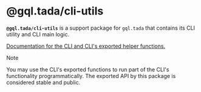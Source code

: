# @gql.tada/cli-utils

**`@gql.tada/cli-utils`** is a support package for `gql.tada` that contains its
CLI utility and CLI main logic.

[Documentation for the CLI and CLI's exported helper functions.](https://gql-tada.0no.co/reference/gql-tada-cli)

> [!NOTE]
> You may use the CLI's exported functions to run part of the CLI's functionality
> programmatically. The exported API by this package is considered stable and public.
